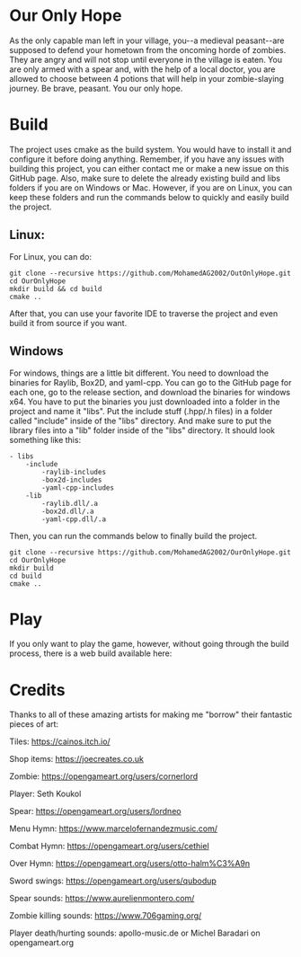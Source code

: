 # Our Only Hope
As the only capable man left in your village, you--a medieval peasant--are supposed to defend your hometown from the oncoming horde of zombies. They are angry and will not stop until everyone in the village is eaten. You are only armed with a spear and, with the help of a local doctor, you are allowed to choose between 4 potions that will help in your zombie-slaying journey. Be brave, peasant. You our only hope.

# Build
The project uses cmake as the build system. You would have to install it and configure it before doing anything. Remember, if you have any issues with building this project, you can either contact me or make a new issue on this GitHub page. Also, make sure to delete the already existing build and libs folders if you are on Windows or Mac. However, if you are on Linux, you can keep these folders and run the commands below to quickly and easily build the project. 

## Linux:
For Linux, you can do:

~~~
git clone --recursive https://github.com/MohamedAG2002/OutOnlyHope.git
cd OurOnlyHope
mkdir build && cd build 
cmake ..
~~~

After that, you can use your favorite IDE to traverse the project and even build it from source if you want.

## Windows
For windows, things are a little bit different. You need to download the binaries for Raylib, Box2D, and yaml-cpp. You can go to the GitHub page for each one, go to the release section, and download the binaries for windows x64. You have to put the binaries you just downloaded into a folder in the project and name it "libs". Put the include stuff (.hpp/.h files) in a folder called "include" inside of the "libs" directory. And make sure to put the library files into a "lib" folder inside of the "libs" directory. It should look something like this:

~~~
- libs 
    -include
        -raylib-includes
        -box2d-includes
        -yaml-cpp-includes
    -lib
        -raylib.dll/.a 
        -box2d.dll/.a 
        -yaml-cpp.dll/.a 
~~~

Then, you can run the commands below to finally build the project.

~~~
git clone --recursive https://github.com/MohamedAG2002/OurOnlyHope.git
cd OurOnlyHope
mkdir build 
cd build 
cmake ..
~~~

# Play
If you only want to play the game, however, without going through the build process, there is a web build available here: 

# Credits
Thanks to all of these amazing artists for making me "borrow" their fantastic pieces of art: 

Tiles: https://cainos.itch.io/

Shop items: https://joecreates.co.uk

Zombie: https://opengameart.org/users/cornerlord

Player: Seth Koukol

Spear: https://opengameart.org/users/lordneo


Menu Hymn: https://www.marcelofernandezmusic.com/

Combat Hymn: https://opengameart.org/users/cethiel

Over Hymn: https://opengameart.org/users/otto-halm%C3%A9n

Sword swings: https://opengameart.org/users/qubodup

Spear sounds: https://www.aurelienmontero.com/

Zombie killing sounds: https://www.706gaming.org/

Player death/hurting sounds: apollo-music.de or Michel Baradari on opengameart.org
